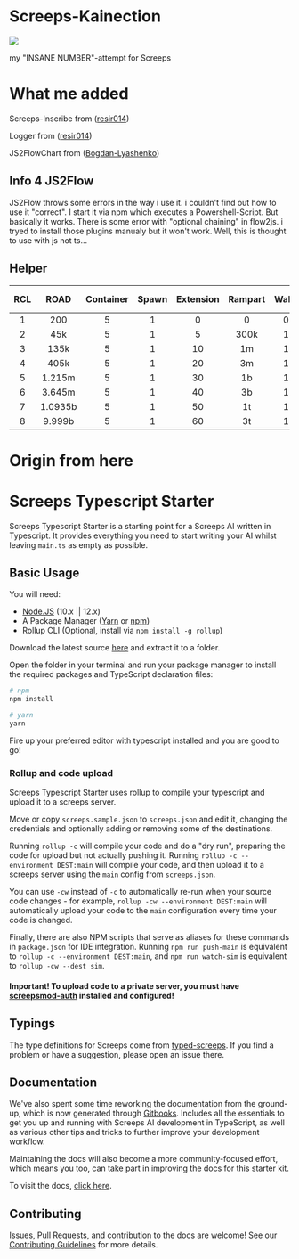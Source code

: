 
# Screeps-Kainection

![ ](https://screeps.com/images/logotype-animated.svg)

my "INSANE NUMBER"-attempt for Screeps

# What me added

Screeps-Inscribe from ([resir014](https://github.com/resir014/screeps-inscribe))

Logger from ([resir014](https://github.com/resir014/Stonehenge))

JS2FlowChart from ([Bogdan-Lyashenko](https://github.com/Bogdan-Lyashenko/js-code-to-svg-flowchart))

## Info 4 JS2Flow

JS2Flow throws some errors in the way i use it. i couldn't find out how to use it "correct". I start it via npm which executes a Powershell-Script. But basically it works. There is some error with "optional chaining" in flow2js. i tryed to install those plugins manualy but it won't work. Well, this is thought to use with js not ts...

## Helper

|  RCL  |  ROAD   | Container | Spawn | Extension | Rampart | Walls | Tower | Storage | Link  | Extrakt |  Lab  | Terminal | Observe | P-Spawn |
| :---: | :-----: | :-------: | :---: | :-------: | :-----: | :---: | :---: | :-----: | :---: | :-----: | :---: | :------: | :-----: | :-----: |
|   1   |   200   |     5     |   1   |     0     |    0    |   0   |   0   |    0    |   0   |    0    |   0   |    0     |    0    |    0    |
|   2   |   45k   |     5     |   1   |     5     |  300k   |   1   |   0   |    0    |   0   |    0    |   0   |    0     |    0    |    0    |
|   3   |  135k   |     5     |   1   |    10     |   1m    |   1   |   1   |    0    |   0   |    0    |   0   |    0     |    0    |    0    |
|   4   |  405k   |     5     |   1   |    20     |   3m    |   1   |   1   |    1    |   0   |    0    |   0   |    0     |    0    |    0    |
|   5   | 1.215m  |     5     |   1   |    30     |   1b    |   1   |   2   |    1    |   2   |    0    |   0   |    0     |    0    |    0    |
|   6   | 3.645m  |     5     |   1   |    40     |   3b    |   1   |   2   |    1    |   3   |    1    |   3   |    1     |    0    |    0    |
|   7   | 1.0935b |     5     |   1   |    50     |   1t    |   1   |   3   |    1    |   4   |    1    |   6   |    1     |    0    |    0    |
|   8   | 9.999b  |     5     |   1   |    60     |   3t    |   1   |   6   |    1    |   6   |    1    |  10   |    1     |    1    |    1    |

# Origin from here

# Screeps Typescript Starter

Screeps Typescript Starter is a starting point for a Screeps AI written in Typescript. It provides everything you need to start writing your AI whilst leaving `main.ts` as empty as possible.

## Basic Usage

You will need:

- [Node.JS](https://nodejs.org/en/download) (10.x || 12.x)
- A Package Manager ([Yarn](https://yarnpkg.com/en/docs/getting-started) or [npm](https://docs.npmjs.com/getting-started/installing-node))
- Rollup CLI (Optional, install via `npm install -g rollup`)

Download the latest source [here](https://github.com/screepers/screeps-typescript-starter/archive/master.zip) and extract it to a folder.

Open the folder in your terminal and run your package manager to install the required packages and TypeScript declaration files:

```bash
# npm
npm install

# yarn
yarn
```

Fire up your preferred editor with typescript installed and you are good to go!

### Rollup and code upload

Screeps Typescript Starter uses rollup to compile your typescript and upload it to a screeps server.

Move or copy `screeps.sample.json` to `screeps.json` and edit it, changing the credentials and optionally adding or removing some of the destinations.

Running `rollup -c` will compile your code and do a "dry run", preparing the code for upload but not actually pushing it. Running `rollup -c --environment DEST:main` will compile your code, and then upload it to a screeps server using the `main` config from `screeps.json`.

You can use `-cw` instead of `-c` to automatically re-run when your source code changes - for example, `rollup -cw --environment DEST:main` will automatically upload your code to the `main` configuration every time your code is changed.

Finally, there are also NPM scripts that serve as aliases for these commands in `package.json` for IDE integration. Running `npm run push-main` is equivalent to `rollup -c --environment DEST:main`, and `npm run watch-sim` is equivalent to `rollup -cw --dest sim`.

#### Important! To upload code to a private server, you must have [screepsmod-auth](https://github.com/ScreepsMods/screepsmod-auth) installed and configured!

## Typings

The type definitions for Screeps come from [typed-screeps](https://github.com/screepers/typed-screeps). If you find a problem or have a suggestion, please open an issue there.

## Documentation

We've also spent some time reworking the documentation from the ground-up, which is now generated through [Gitbooks](https://www.gitbook.com/). Includes all the essentials to get you up and running with Screeps AI development in TypeScript, as well as various other tips and tricks to further improve your development workflow.

Maintaining the docs will also become a more community-focused effort, which means you too, can take part in improving the docs for this starter kit.

To visit the docs, [click here](https://screepers.gitbook.io/screeps-typescript-starter/).

## Contributing

Issues, Pull Requests, and contribution to the docs are welcome! See our [Contributing Guidelines](CONTRIBUTING.md) for more details.
